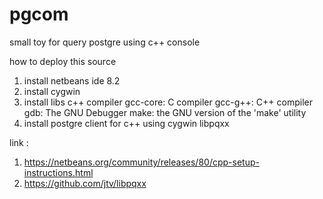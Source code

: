 # pgcom
small toy for query postgre using c++ console

how to deploy this source
1. install netbeans ide 8.2
2. install cygwin
3. install libs c++ compiler
     gcc-core: C compiler
     gcc-g++: C++ compiler
     gdb: The GNU Debugger
     make: the GNU version of the 'make' utility
4. install postgre client for c++ using cygwin
     libpqxx


link :
1. https://netbeans.org/community/releases/80/cpp-setup-instructions.html
2. https://github.com/jtv/libpqxx
